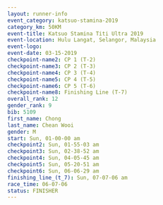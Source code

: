 ```yaml
---
layout: runner-info 
event_category: katsuo-stamina-2019 
category_km: 50KM 
event-title: Katsuo Stamina Titi Ultra 2019 
event-location: Hulu Langat, Selangor, Malaysia 
event-logo: 
event-date: 03-15-2019 
checkpoint-name2: CP 1 (T-2) 
checkpoint-name3: CP 2 (T-3) 
checkpoint-name4: CP 3 (T-4) 
checkpoint-name5: CP 4 (T-5) 
checkpoint-name6: CP 5 (T-6) 
checkpoint-name8: Finishing Line (T-7) 
overall_rank: 12
gender_rank: 9
bib: 5109
first_name: Chong
last_name: Chean Wooi
gender: M
start: Sun, 01-00-00 am
checkpoint2: Sun, 01-55-03 am
checkpoint3: Sun, 02-38-52 am
checkpoint4: Sun, 04-05-45 am
checkpoint5: Sun, 05-20-51 am
checkpoint6: Sun, 06-06-29 am
finishing_line_(t_7): Sun, 07-07-06 am
race_time: 06-07-06
status: FINISHER
---
```


